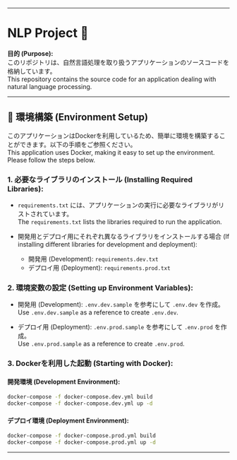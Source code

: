 
---

# NLP Project 📖
**目的 (Purpose):**  
このリポジトリは、自然言語処理を取り扱うアプリケーションのソースコードを格納しています。  
This repository contains the source code for an application dealing with natural language processing.

---

## 🚀 環境構築 (Environment Setup)

このアプリケーションはDockerを利用しているため、簡単に環境を構築することができます。以下の手順をご参照ください。  
This application uses Docker, making it easy to set up the environment. Please follow the steps below.

### 1. 必要なライブラリのインストール (Installing Required Libraries):
- `requirements.txt` には、アプリケーションの実行に必要なライブラリがリストされています。  
The `requirements.txt` lists the libraries required to run the application.
  
- 開発用とデプロイ用にそれぞれ異なるライブラリをインストールする場合 (If installing different libraries for development and deployment):  
  - 開発用 (Development): `requirements.dev.txt`
  - デプロイ用 (Deployment): `requirements.prod.txt`

### 2. 環境変数の設定 (Setting up Environment Variables):
- 開発用 (Development): `.env.dev.sample` を参考にして `.env.dev` を作成。  
Use `.env.dev.sample` as a reference to create `.env.dev`.
  
- デプロイ用 (Deployment): `.env.prod.sample` を参考にして `.env.prod` を作成。  
Use `.env.prod.sample` as a reference to create `.env.prod`.

### 3. Dockerを利用した起動 (Starting with Docker):

#### 開発環境 (Development Environment):
```bash
docker-compose -f docker-compose.dev.yml build
docker-compose -f docker-compose.dev.yml up -d
```

#### デプロイ環境 (Deployment Environment):
```bash
docker-compose -f docker-compose.prod.yml build
docker-compose -f docker-compose.prod.yml up -d
```

---


